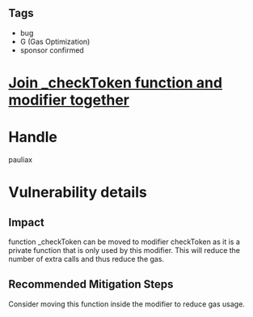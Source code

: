 ## Tags

- bug
- G (Gas Optimization)
- sponsor confirmed

# [Join _checkToken function and modifier together](https://github.com/code-423n4/2021-09-yaxis-findings/issues/91) 

# Handle

pauliax


# Vulnerability details

## Impact
function _checkToken can be moved to modifier checkToken as it is a private function that is only used by this modifier. This will reduce the number of extra calls and thus reduce the gas.

## Recommended Mitigation Steps
Consider moving this function inside the modifier to reduce gas usage.

